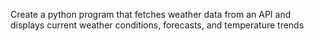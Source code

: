 Create a python program that fetches weather data from an API and displays current weather conditions, forecasts, and temperature trends
